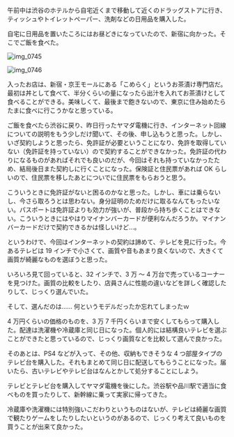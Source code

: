 午前中は渋谷のホテルから自宅近くまで移動して近くのドラッグストアに行き、ティッシュやトイレットペーパー、洗剤などの日用品を購入した。

自宅に日用品を置いたころにはお昼どきになっていたので、新宿に向かった。そこでご飯を食べた。

![img_0745](/images/2018/03/img_0745.jpg)

![img_0746](/images/2018/03/img_0746.jpg)

入ったお店は、新宿・京王モールにある「こめらく」というお茶漬け専門店だ。最初は丼として食べて、半分くらいの量になったら出汁を入れてお茶漬けとして食べることができる。美味しくて、最後まで飽きないので、東京に住み始めたらたまに食べに行こうかなと思っている。

ご飯を食べたら渋谷に戻り、昨日行ったヤマダ電機に行き、インターネット回線についての説明をもう少しだけ聞いて、その後、申し込もうと思った。しかし、いざ契約しようと思ったら、免許証が必要ということになり、免許を取得していない（免許証を持っていない）ので契約することができなかった。免許証の代わりになるものがあればそれでも良いのだが、今回はそれも持っていなかったため、結局後日また契約しに行くことになった。保険証と住民票があれば OK らしいので、住民票を移したあとについでに住民票をもらおうと思う。

こういうときに免許証がないと困るのかなと思った。しかし、車には乗らないし、今さら取ろうとは思わない。身分証明のためだけに取るなんてもったいない。パスポートは免許証よりも効力が強いが、普段から持ち歩くことはできない。こういうときにはやはりマイナンバーカードが便利なんだろうか。マイナンバーカードだけで契約できるかは怪しいけど…。

というわけで、今回はインターネットの契約は諦めて、テレビを見に行った。今あるテレビは 19 インチで小さくて、画質や音もあまり良くないので、大きくて画質が綺麗なものを選ぼうと思った。

いろいろ見て回っていると、32 インチで、3 万 〜 4 万台で売っているコーナーを見つけた。画質の比較をしたり、店員さんに性能の違いなどを詳しく確認したりして、じっくり選んでいた。

そして、選んだのは…… 何というモデルだったか忘れてしまったｗ

4 万円くらいの価格のものを、3 万 7 千円くらいまで安くしてもらって購入した。配達は洗濯機や冷蔵庫と同じ日になった。個人的には結構良いテレビを選ぶことができたと思っているので、じっくり画質などを比較して選んで良かった。

そのあとは、PS4 などが入って、その他、収納もできそうな 4 つ部屋タイプのテレビ台を購入した。それもまとめて同じ日に配送してもらうことになった。届いたら、古いテレビやテレビ台はなんとかして処分することにしよう。

テレビとテレビ台を購入してヤマダ電機を後にした。渋谷駅や品川駅で適当に食べものを買ったりして、新幹線に乗って実家に帰ってきた。

冷蔵庫や洗濯機には特別強いこだわりというものはないが、テレビは綺麗な画質で観たりゲームをしたりしたいというのがあるので、じっくり考えて良いものを買うことが出来て良かった。
